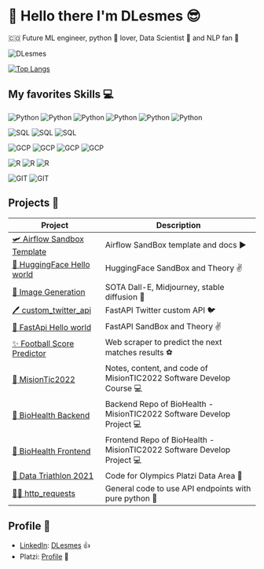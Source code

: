 # :wave: Hello there I'm DLesmes :sunglasses:
🇨🇴 Future ML engineer, python :snake: lover, Data Scientist 🧪 and NLP fan 📖

![DLesmes](https://github-readme-stats.vercel.app/api?username=dlesmes&show_icons=true&theme=github_dark_dimmed&count_private=true)

[![Top Langs](https://github-readme-stats.vercel.app/api/top-langs/?username=dlesmes&layout=github_dark_dimmed)](https://github.com/anuraghazra/github-readme-stats)


## My favorites Skills :computer:
![Python](https://img.shields.io/badge/Python-TensorFlow-green) ![Python](https://img.shields.io/badge/Python-Pandas-purple) ![Python](https://img.shields.io/badge/Python-Numpy-blue) ![Python](https://img.shields.io/badge/Python-Seaborn-green) ![Python](https://img.shields.io/badge/Python-Matplotlib-orange) ![Python](https://img.shields.io/badge/Python-beautifulsoup4-blue)

![SQL](https://img.shields.io/badge/SQL-PostgreSQL-yellow) ![SQL](https://img.shields.io/badge/SQL-Mysql-yellow) ![SQL](https://img.shields.io/badge/SQL-SQLServer-yellow)

![GCP](https://img.shields.io/badge/GCP-ComputeEngine-blue) ![GCP](https://img.shields.io/badge/GCP-Storage-red) ![GCP](https://img.shields.io/badge/GCP-BigQuery-yellow) ![GCP](https://img.shields.io/badge/GCP-CloudSQL-blue)

![R](https://img.shields.io/badge/R-ggplot-orange) ![R](https://img.shields.io/badge/R-Caret-orange) ![R](https://img.shields.io/badge/R-tidyverse-orange)

![GIT](https://img.shields.io/badge/git-github-black) ![GIT](https://img.shields.io/badge/git-gitlab-black)

## Projects :briefcase:

| **Project** | **Description** |
|---|--- |
| [🛩 Airflow Sandbox Template](https://github.com/DLesmes/airflow_sandbox_template)| Airflow SandBox template and docs ▶️ |
| [🤗 HuggingFace Hello world](https://github.com/DLesmes/hugging_face)| HuggingFace SandBox and Theory ✌️ |
| [🌅 Image Generation](https://github.com/DLesmes/image_generation)| SOTA Dall-E, Midjourney, stable diffusion 🌁|
| [🖊️ custom_twitter_api](https://github.com/DLesmes/custom_twitter_api)| FastAPI Twitter custom API 🐦 |
| [🙏 FastApi Hello world](https://github.com/DLesmes/fast_api_hw)| FastAPI SandBox and Theory ✌️ |
| [:sparkles: Football Score Predictor](https://github.com/DLesmes/football_score_predictor)| Web scraper to predict the next matches results :soccer: |
| [:rocket: MisionTic2022](https://github.com/DLesmes/MisionTic2022)| Notes, content, and code of MisionTIC2022 Software Develop Course 💻 |
| [:rocket: BioHealth Backend](https://github.com/DLesmes/biohealth_backend)| Backend Repo of BioHealth - MisionTIC2022 Software Develop Project 💻 |
| [:rocket: BioHealth Frontend](https://github.com/DLesmes/biohealth_frontend)| Frontend Repo of BioHealth - MisionTIC2022 Software Develop Project 💻 |
| [🏅 Data Triathlon 2021](https://github.com/DLesmes/Data_Triathlon_2021)| Code for Olympics Platzi Data Area 🥇 |
| [☝🏻 http_requests](https://github.com/DLesmes/http_requests)| General code to use API endpoints with pure python 🐍 |
    
## Profile 👔
- [LinkedIn](https://www.linkedin.com/in/diegolesmes-lnkdn/): [DLesmes](https://1drv.ms/b/s!AoY5DQml1Cs4iFBXxQ-BWADYR3QG?e=9klgy1) 👍
- Platzi: [Profile](https://platzi.com/p/dlesmes/) 🚀
